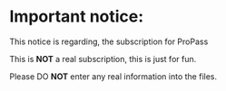 # Important notice:
This notice is regarding, the subscription for ProPass

This is **NOT** a real subscription, this is just for fun.

Please DO **NOT** enter any real information into the files.

 
